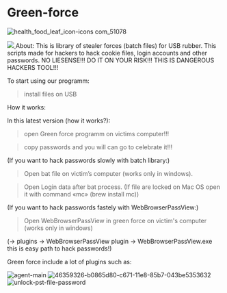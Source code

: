 # Green-force
![health_food_leaf_icon-icons com_51078](https://user-images.githubusercontent.com/43011806/46358989-e545e500-c670-11e8-80ad-8eee75d5ec48.png)
 
<a href="https://github.com/entynetproject">
    <img src="https://img.shields.io/badge/entynetproject-Ivan%20Nikolsky-blue.svg">
  </a> 
About: This is library of stealer forces (batch files) for USB rubber. This scripts made for hackers to hack cookie files, login accounts and other passwords. NO LIESENSE!!! DO IT ON YOUR RISK!!! THIS IS DANGEROUS HACKERS TOOL!!!

To start using our programm:

> install files on USB
 
How it works:

In this latest version (how it works?):

> open Green force programm on victims computer!!!

> copy passwords and you will can go to celebrate it!!!

(If you want to hack passwords slowly with batch library:)

> Open bat file on victim’s computer (works only in windows).

> Open Login data after bat process. (If file are locked on Mac OS open it with command «mc» (brew install mc))

(If you want to hack passwords fastely with WebBrowserPassView:)

> Open WebBrowserPassView in green force on victim's computer (works only in windows)

(-> plugins -> WebBrowserPassView plugin -> WebBrowserPassView.exe this is easy path to hack passwords!)

Green force include a lot of plugins such as:

![agent-main](https://user-images.githubusercontent.com/43011806/46411900-9dcd6080-c725-11e8-9eb9-492d9c1b3954.png)
![46359326-b0865d80-c671-11e8-85b7-043be5353632](https://user-images.githubusercontent.com/43011806/46412082-2ba94b80-c726-11e8-938f-80f405f30762.png)
![unlock-pst-file-password](https://user-images.githubusercontent.com/43011806/46419564-db86b500-c736-11e8-897c-14e8b4a6f592.png)
